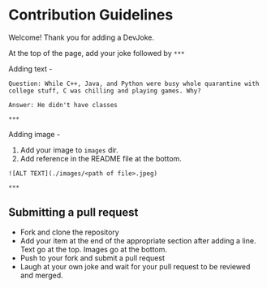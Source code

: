 # Contribution Guidelines
Welcome! Thank you for adding a DevJoke. 

At the top of the page, add your joke followed by `***`

Adding text - 
```
Question: While C++, Java, and Python were busy whole quarantine with college stuff, C was chilling and playing games. Why?

Answer: He didn't have classes

***
```

Adding image - 
1. Add your image to `images` dir.
2. Add reference in the README file at the bottom. 
```
![ALT TEXT](./images/<path of file>.jpeg)

***
```

## Submitting a pull request
- Fork and clone the repository
- Add your item at the end of the appropriate section after adding a line. Text go at the top. Images go at the bottom.
- Push to your fork and submit a pull request
- Laugh at your own joke and wait for your pull request to be reviewed and merged.




